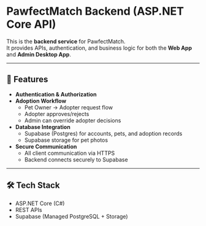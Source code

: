 # PawfectMatch Backend (ASP.NET Core API)

This is the **backend service** for PawfectMatch.  
It provides APIs, authentication, and business logic for both the **Web App** and **Admin Desktop App**.

---

## 🚀 Features
- **Authentication & Authorization**
- **Adoption Workflow**
  - Pet Owner → Adopter request flow
  - Adopter approves/rejects
  - Admin can override adopter decisions
- **Database Integration**
  - Supabase (Postgres) for accounts, pets, and adoption records
  - Supabase storage for pet photos
- **Secure Communication**
  - All client communication via HTTPS
  - Backend connects securely to Supabase

---

## 🛠️ Tech Stack
- ASP.NET Core (C#)
- REST APIs
- Supabase (Managed PostgreSQL + Storage)
